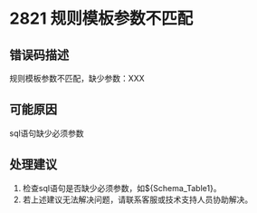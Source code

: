 # 2821 规则模板参数不匹配<a name="dgc_01_290"></a>

## 错误码描述<a name="zh-cn_topic_0000001114159072_se842c39d44ee45e587ca36bb50cf37c7"></a>

规则模板参数不匹配，缺少参数：XXX

## 可能原因<a name="zh-cn_topic_0000001114159072_s658a289c6be04e6d8c6bee691c1aaa2e"></a>

sql语句缺少必须参数

## 处理建议<a name="zh-cn_topic_0000001114159072_section419212011318"></a>

1.  检查sql语句是否缺少必须参数，如$\{Schema\_Table1\}。
2.  若上述建议无法解决问题，请联系客服或技术支持人员协助解决。

